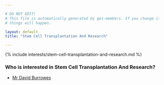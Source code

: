 ```yaml
---

# DO NOT EDIT!
# This file is automatically generated by get-members. If you change it, bad
# things will happen.

layout: default
title: "Stem Cell Transplantation And Research"

---
```


{% include interests/stem-cell-transplantation-and-research.md %}

### Who is interested in Stem Cell Transplantation And Research?


* [Mr David Burrowes](../members/mr-david-burrowes.html)
